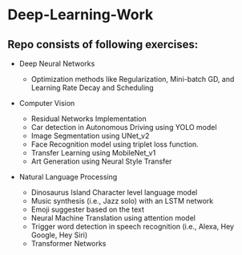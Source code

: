 # Deep-Learning-Work
## Repo consists of following exercises:
- Deep Neural Networks
  - Optimization methods like Regularization, Mini-batch GD, and Learning Rate Decay and Scheduling

- Computer Vision
  - Residual Networks Implementation
  - Car detection in Autonomous Driving using YOLO model
  - Image Segmentation using UNet_v2 
  - Face Recognition model using triplet loss function.
  - Transfer Learning using MobileNet_v1
  - Art Generation using Neural Style Transfer
  
- Natural Language Processing
  - Dinosaurus Island Character level language model
  - Music synthesis (i.e., Jazz solo) with an LSTM network
  - Emoji suggester based on the text
  - Neural Machine Translation using attention model
  - Trigger word detection in speech recognition (i.e., Alexa, Hey Google, Hey Siri)
  - Transformer Networks

